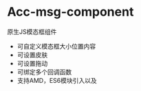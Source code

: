 # Acc-msg-component
原生JS模态框组件

- 可自定义模态框大小位置内容
- 可设置皮肤
- 可设置拖动
- 可绑定多个回调函数
- 支持AMD，ES6模块引入以及<script>标签引入

```
 //参数默认值：
   {
       width: 300,           // 模态框宽度
       height: 135,          // 模态框高度
       title: '系统提示',     // 标题
       content: 'welcome!',   // 内容
       textAlertBtn: '确定',  // 按钮内容
       textConfirmBtn: '确定',
       textCancelBtn: '取消',
       handlerAlertBtn: null,  // 回调函数
       handlerConfirmBtn: null,
       handlerCancelBtn: null,
       skinClassName: null,    // 皮肤类名
       hasMask: true,          // 是否有遮罩层
       isDraggable: true       // 是否可拖动
   }  
```
